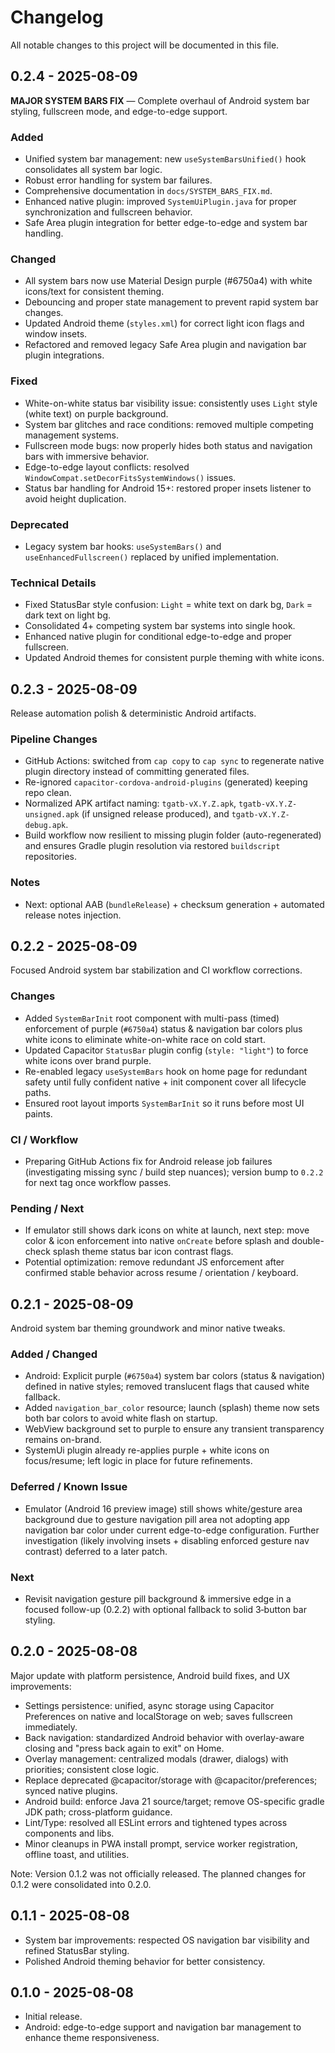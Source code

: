 # Changelog

All notable changes to this project will be documented in this file.

## 0.2.4 - 2025-08-09

**MAJOR SYSTEM BARS FIX** — Complete overhaul of Android system bar styling, fullscreen mode, and edge-to-edge support.

### Added

- Unified system bar management: new `useSystemBarsUnified()` hook consolidates all system bar logic.
- Robust error handling for system bar failures.
- Comprehensive documentation in `docs/SYSTEM_BARS_FIX.md`.
- Enhanced native plugin: improved `SystemUiPlugin.java` for proper synchronization and fullscreen behavior.
- Safe Area plugin integration for better edge-to-edge and system bar handling.

### Changed

- All system bars now use Material Design purple (#6750a4) with white icons/text for consistent theming.
- Debouncing and proper state management to prevent rapid system bar changes.
- Updated Android theme (`styles.xml`) for correct light icon flags and window insets.
- Refactored and removed legacy Safe Area plugin and navigation bar plugin integrations.

### Fixed

- White-on-white status bar visibility issue: consistently uses `Light` style (white text) on purple background.
- System bar glitches and race conditions: removed multiple competing management systems.
- Fullscreen mode bugs: now properly hides both status and navigation bars with immersive behavior.
- Edge-to-edge layout conflicts: resolved `WindowCompat.setDecorFitsSystemWindows()` issues.
- Status bar handling for Android 15+: restored proper insets listener to avoid height duplication.

### Deprecated

- Legacy system bar hooks: `useSystemBars()` and `useEnhancedFullscreen()` replaced by unified implementation.

### Technical Details

- Fixed StatusBar style confusion: `Light` = white text on dark bg, `Dark` = dark text on light bg.
- Consolidated 4+ competing system bar systems into single hook.
- Enhanced native plugin for conditional edge-to-edge and proper fullscreen.
- Updated Android themes for consistent purple theming with white icons.

## 0.2.3 - 2025-08-09

Release automation polish & deterministic Android artifacts.

### Pipeline Changes

- GitHub Actions: switched from `cap copy` to `cap sync` to regenerate native plugin directory instead of committing generated files.
- Re-ignored `capacitor-cordova-android-plugins` (generated) keeping repo clean.
- Normalized APK artifact naming: `tgatb-vX.Y.Z.apk`, `tgatb-vX.Y.Z-unsigned.apk` (if unsigned release produced), and `tgatb-vX.Y.Z-debug.apk`.
- Build workflow now resilient to missing plugin folder (auto-regenerated) and ensures Gradle plugin resolution via restored `buildscript` repositories.

### Notes

- Next: optional AAB (`bundleRelease`) + checksum generation + automated release notes injection.

## 0.2.2 - 2025-08-09

Focused Android system bar stabilization and CI workflow corrections.

### Changes

- Added `SystemBarInit` root component with multi-pass (timed) enforcement of purple (`#6750a4`) status & navigation bar colors plus white icons to eliminate white-on-white race on cold start.
- Updated Capacitor `StatusBar` plugin config (`style: "light"`) to force white icons over brand purple.
- Re-enabled legacy `useSystemBars` hook on home page for redundant safety until fully confident native + init component cover all lifecycle paths.
- Ensured root layout imports `SystemBarInit` so it runs before most UI paints.

### CI / Workflow

- Preparing GitHub Actions fix for Android release job failures (investigating missing sync / build step nuances); version bump to `0.2.2` for next tag once workflow passes.

### Pending / Next

- If emulator still shows dark icons on white at launch, next step: move color & icon enforcement into native `onCreate` before splash and double-check splash theme status bar icon contrast flags.
- Potential optimization: remove redundant JS enforcement after confirmed stable behavior across resume / orientation / keyboard.

## 0.2.1 - 2025-08-09

Android system bar theming groundwork and minor native tweaks.

### Added / Changed

- Android: Explicit purple (`#6750a4`) system bar colors (status & navigation) defined in native styles; removed translucent flags that caused white fallback.
- Added `navigation_bar_color` resource; launch (splash) theme now sets both bar colors to avoid white flash on startup.
- WebView background set to purple to ensure any transient transparency remains on-brand.
- SystemUi plugin already re-applies purple + white icons on focus/resume; left logic in place for future refinements.

### Deferred / Known Issue

- Emulator (Android 16 preview image) still shows white/gesture area background due to gesture navigation pill area not adopting app navigation bar color under current edge-to-edge configuration. Further investigation (likely involving insets + disabling enforced gesture nav contrast) deferred to a later patch.

### Next

- Revisit navigation gesture pill background & immersive edge in a focused follow-up (0.2.2) with optional fallback to solid 3‑button bar styling.

## 0.2.0 - 2025-08-08

Major update with platform persistence, Android build fixes, and UX improvements:

- Settings persistence: unified, async storage using Capacitor Preferences on native and localStorage on web; saves fullscreen immediately.
- Back navigation: standardized Android behavior with overlay-aware closing and "press back again to exit" on Home.
- Overlay management: centralized modals (drawer, dialogs) with priorities; consistent close logic.
- Replace deprecated @capacitor/storage with @capacitor/preferences; synced native plugins.
- Android build: enforce Java 21 source/target; remove OS-specific gradle JDK path; cross-platform guidance.
- Lint/Type: resolved all ESLint errors and tightened types across components and libs.
- Minor cleanups in PWA install prompt, service worker registration, offline toast, and utilities.

Note: Version 0.1.2 was not officially released. The planned changes for 0.1.2 were consolidated into 0.2.0.

## 0.1.1 - 2025-08-08

- System bar improvements: respected OS navigation bar visibility and refined StatusBar styling.
- Polished Android theming behavior for better consistency.

## 0.1.0 - 2025-08-08

- Initial release.
- Android: edge-to-edge support and navigation bar management to enhance theme responsiveness.
